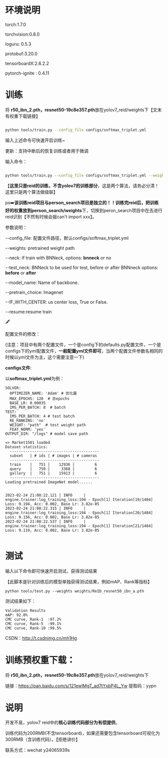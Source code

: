 

# 环境说明

torch:1.7.0

torchvision:0.8.0

loguru: 0.5.3

protobuf:3.20.0

tensorboardX:2.6.2.2

pytorch-ignite : 0.4.11

# 训练

将 **r50_ibn_2.pth，resnet50-19c8e357.pth**放在yolov7_reid/weights下【文末有权重下载链接】


```bash

python tools/train.py --config_file configs/softmax_triplet.yml

```

输入上述命令可快速开启训练~

更新：支持中断后的恢复训练或者用于微调

输入命令：

```bash

python tools/train.py --config_file configs/softmax_triplet.yml --weights 【weight path】 --resume

```

【**这里只是reid的训练，不含yolov7的训练部分**，这是两个算法，请务必分清！这里只是两个算法做级联】

ps:arrow_right:**该训练reid项目与person_search项目是独立的！！**训练完reid后，把训练好的权重放到**person_search/weights**下，切换到peron_search项目中在去进行reid识别【不然有时候会报can't import xxx】。

参数说明：

--config_file: 配置文件路径，默认configs/softmax_triplet.yml

--weights: pretrained weight path

--neck:  If train with BNNeck, options: **bnneck** or no

--test_neck:  BNNeck to be used for test, before or after BNNneck options: **before** or **after**

--model_name: Name of backbone.

--pretrain_choice: Imagenet

--IF_WITH_CENTER: us center loss, True or False.

--resume:resume train

:fountain_pen:

配置文件的修改：

(注意：项目中有两个配置文件，一个是config下的defaults.py配置文件，一个是configs下的yml配置文件，**一般配置yml文件即可**，当两个配置文件参数名相同的时候以yml文件为主，这个需要注意一下)

**configs文件**:

以**softmax_triplet.yml**为例：

```
SOLVER:
  OPTIMIZER_NAME: 'Adam' # 优化器
  MAX_EPOCHS: 120  # 总epochs
  BASE_LR: 0.00035
  IMS_PER_BATCH: 8  # batch
TEST:
  IMS_PER_BATCH: 4 # test batch
  RE_RANKING: 'no'
  WEIGHT: "path"  # test weight path
  FEAT_NORM: 'yes'
OUTPUT_DIR: "/logs" # model save path
```

```
=> Market1501 loaded
Dataset statistics:
  ----------------------------------------
  subset   | # ids | # images | # cameras
  ----------------------------------------
  train    |   751 |    12936 |         6
  query    |   750 |     3368 |         6
  gallery  |   751 |    15913 |         6
  ----------------------------------------
Loading pretrained ImageNet model......


2023-02-24 21:08:22.121 | INFO     | engine.trainer:log_training_loss:194 - Epoch[1] Iteration[19/1484] Loss: 9.194, Acc: 0.002, Base Lr: 3.82e-05
2023-02-24 21:08:22.315 | INFO     | engine.trainer:log_training_loss:194 - Epoch[1] Iteration[20/1484] Loss: 9.156, Acc: 0.002, Base Lr: 3.82e-05
2023-02-24 21:08:22.537 | INFO     | engine.trainer:log_training_loss:194 - Epoch[1] Iteration[21/1484] Loss: 9.119, Acc: 0.002, Base Lr: 3.82e-05


```



# 测试

输入以下命令即可快速开启测试，获得测试结果

【此脚本是针对训练后的模型单独获得测试结果，例如mAP、Rank等指标】

```shell
python tools/test.py --weights weights/ReID_resnet50_ibn_a.pth
```

测试结果如下：

```
Validation Results
mAP: 92.0%
CMC curve, Rank-1  :97.2%
CMC curve, Rank-5  :99.1%
CMC curve, Rank-10 :99.5%
```


CSDN：http://t.csdnimg.cn/mh1Hg


#  训练预权重下载：

将 **r50_ibn_2.pth，resnet50-19c8e357.pth**放在yolov7_reid/weights下

链接：https://pan.baidu.com/s/121ewlMgT_ad7tYxbP4L_Yw 
提取码：yypn 




# 说明

开发不易，yolov7 reid中的**核心训练代码部分为有偿提供**。

训练代码为200RMB(不含tensorboard)，如果还需要包含tensorboard可视化为300RMB（含训练代码）。【拒绝讲价】

联系方式：wechat  y24065939s
